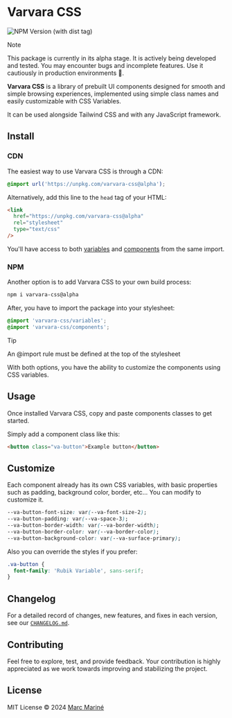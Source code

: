 # Varvara CSS

![NPM Version (with dist tag)](https://img.shields.io/npm/v/varvara-css/alpha?style=for-the-badge&labelColor=cyan&color=fuchsia)

> [!NOTE]
> This package is currently in its alpha stage. It is actively being developed and tested. You may encounter bugs and incomplete features. Use it cautiously in production environments 🙏.

**Varvara CSS** is a library of prebuilt UI components designed for smooth and simple browsing experiences, implemented using simple class names and easily customizable with CSS Variables.

It can be used alongside Tailwind CSS and with any JavaScript framework.

## Install

### CDN

The easiest way to use Varvara CSS is through a CDN:

```css
@import url('https://unpkg.com/varvara-css@alpha');
```

Alternatively, add this line to the `head` tag of your HTML:

```html
<link
  href="https://unpkg.com/varvara-css@alpha"
  rel="stylesheet"
  type="text/css"
/>
```

You'll have access to both [variables](/variables) and [components](/components) from the same import.

### NPM

Another option is to add Varvara CSS to your own build process:

```bash
npm i varvara-css@alpha
```

After, you have to import the package into your stylesheet:

```css
@import 'varvara-css/variables';
@import 'varvara-css/components';
```

> [!TIP]
> An @import rule must be defined at the top of the stylesheet

With both options, you have the ability to customize the components using CSS variables.

## Usage

Once installed Varvara CSS, copy and paste components classes to get started.

Simply add a component class like this:

```html
<button class="va-button">Example button</button>
```

## Customize

Each component already has its own CSS variables, with basic properties such as padding, background color, border, etc... You can modify to customize it.

```css
--va-button-font-size: var(--va-font-size-2);
--va-button-padding: var(--va-space-3);
--va-button-border-width: var(--va-border-width);
--va-button-border-color: var(--va-border-color);
--va-button-background-color: var(--va-surface-primary);
```

Also you can override the styles if you prefer:

```css
.va-button {
  font-family: 'Rubik Variable', sans-serif;
}
```

## Changelog

For a detailed record of changes, new features, and fixes in each version, see our [`CHANGELOG.md`](https://github.com/marcmarine/varvara/blob/main/packages/css/CHANGELOG.md).

## Contributing

Feel free to explore, test, and provide feedback. Your contribution is highly appreciated as we work towards improving and stabilizing the project.

## License

MIT License © 2024 [Marc Mariné](https://github.com/marcmarine)
